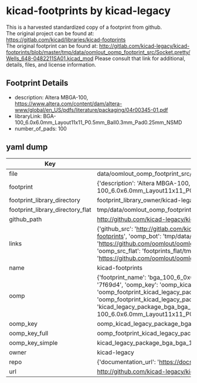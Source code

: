 # kicad-footprints by kicad-legacy  
This is a harvested standardized copy of a footprint from github.  
The original project can be found at:  
https://gitlab.com/kicad/libraries/kicad-footprints  
The original footprint can be found at:
http://gitlab.com/kicad-legacy/kicad-footprints/blob/master/tmp/data/oomlout_oomp_footprint_src/Socket.pretty/Wells_648-0482211SA01.kicad_mod
Please consult that link for additional, details, files, and license information.  
## Footprint Details
* description: Altera MBGA-100, https://www.altera.com/content/dam/altera-www/global/en_US/pdfs/literature/packaging/04r00345-01.pdf  
* libraryLink: BGA-100_6.0x6.0mm_Layout11x11_P0.5mm_Ball0.3mm_Pad0.25mm_NSMD  
* number_of_pads: 100  
## yaml dump  
| Key | Value |  
| --- | --- |  
| file | data/oomlout_oomp_footprint_src/kicad-footprints/Package_BGA.pretty/BGA-100_6.0x6.0mm_Layout11x11_P0.5mm_Ball0.3mm_Pad0.25mm_NSMD.kicad_mod |  
| footprint | {'description': 'Altera MBGA-100, https://www.altera.com/content/dam/altera-www/global/en_US/pdfs/literature/packaging/04r00345-01.pdf', 'libraryLink': 'BGA-100_6.0x6.0mm_Layout11x11_P0.5mm_Ball0.3mm_Pad0.25mm_NSMD', 'number_of_pads': 100} |  
| footprint_library_directory | footprint_library_owner/kicad-legacy_kicad-footprints |  
| footprint_library_directory_flat | tmp/data/oomlout_oomp_footprint_src/footprints_flat/kicad_legacy_package_bga_bga_100_6_0x6_0mm_layout11x11_p0_5mm_ball0_3mm_pad0_25mm_nsmd/working |  
| github_path | http://github.com/kicad-legacy/kicad-footprints/blob/master/tmp/data/oomlout_oomp_footprint_src/Package_BGA.pretty/BGA-100_6.0x6.0mm_Layout11x11_P0.5mm_Ball0.3mm_Pad0.25mm_NSMD.kicad_mod |  
| links | {'github_src': 'http://gitlab.com/kicad-legacy/kicad-footprints/blob/master/tmp/data/oomlout_oomp_footprint_src/Socket.pretty/Wells_648-0482211SA01.kicad_mod', 'github_src_repo': 'https://gitlab.com/kicad/libraries/kicad-footprints', 'oomp_bot': 'tmp/data/oomlout_oomp_footprint_src/footprints/kicad_legacy_package_bga_bga_100_6_0x6_0mm_layout11x11_p0_5mm_ball0_3mm_pad0_25mm_nsmd/working', 'oomp_bot_github': 'https://github.com/oomlout/oomlout_oomp_footprint_bot/tree/main/tmp/data/oomlout_oomp_footprint_src/footprints/kicad_legacy_package_bga_bga_100_6_0x6_0mm_layout11x11_p0_5mm_ball0_3mm_pad0_25mm_nsmd/working', 'oomp_src_flat': 'footprints_flat/tmp/data/oomlout_oomp_footprint_src/footprints_flat/kicad_legacy_package_bga_bga_100_6_0x6_0mm_layout11x11_p0_5mm_ball0_3mm_pad0_25mm_nsmd/working', 'oomp_src_flat_github': 'https://github.com/oomlout/oomlout_oomp_footprint_src/tree/main/tmp/data/oomlout_oomp_footprint_src/footprints_flat/kicad_legacy_package_bga_bga_100_6_0x6_0mm_layout11x11_p0_5mm_ball0_3mm_pad0_25mm_nsmd/working'} |  
| name | kicad-footprints |  
| oomp | {'footprint_name': 'bga_100_6_0x6_0mm_layout11x11_p0_5mm_ball0_3mm_pad0_25mm_nsmd', 'library_name': 'package_bga', 'md5': '7f69d4af1212abc40a2e3f619ada6283', 'md5_10': '7f69d4af12', 'md5_5': '7f69d', 'md5_6': '7f69d4', 'oomp_key': 'oomp_kicad_legacy_package_bga_bga_100_6_0x6_0mm_layout11x11_p0_5mm_ball0_3mm_pad0_25mm_nsmd', 'oomp_key_extra': 'oomp_footprint_kicad_legacy_package_bga_bga_100_6_0x6_0mm_layout11x11_p0_5mm_ball0_3mm_pad0_25mm_nsmd', 'oomp_key_full': 'oomp_footprint_kicad_legacy_package_bga_bga_100_6_0x6_0mm_layout11x11_p0_5mm_ball0_3mm_pad0_25mm_nsmd_7f69d4', 'oomp_key_simple': 'kicad_legacy_package_bga_bga_100_6_0x6_0mm_layout11x11_p0_5mm_ball0_3mm_pad0_25mm_nsmd', 'original_filename': 'data/oomlout_oomp_footprint_src/kicad-footprints/Package_BGA.pretty/BGA-100_6.0x6.0mm_Layout11x11_P0.5mm_Ball0.3mm_Pad0.25mm_NSMD.kicad_mod', 'owner_name': 'kicad_legacy'} |  
| oomp_key | oomp_kicad_legacy_package_bga_bga_100_6_0x6_0mm_layout11x11_p0_5mm_ball0_3mm_pad0_25mm_nsmd |  
| oomp_key_full | oomp_footprint_kicad_legacy_package_bga_bga_100_6_0x6_0mm_layout11x11_p0_5mm_ball0_3mm_pad0_25mm_nsmd |  
| oomp_key_simple | kicad_legacy_package_bga_bga_100_6_0x6_0mm_layout11x11_p0_5mm_ball0_3mm_pad0_25mm_nsmd |  
| owner | kicad-legacy |  
| repo | {'documentation_url': 'https://docs.github.com/rest/repos/repos#get-a-repository', 'message': 'Not Found'} |  
| url | http://github.com/kicad-legacy/kicad-footprints |  

